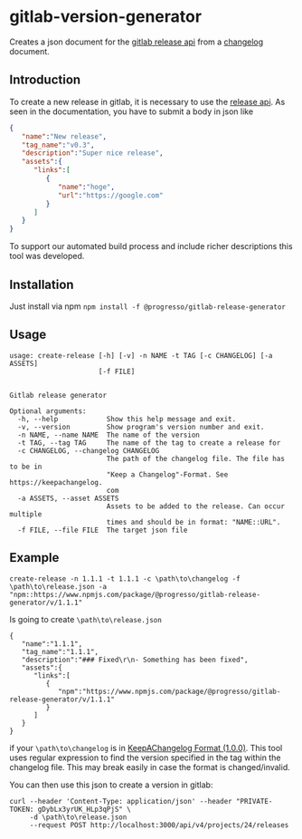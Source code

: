 # gitlab-version-generator
Creates a json document for the [gitlab release api](https://docs.gitlab.com/ce/api/releases/) from a [changelog](https://keepachangelog.com) document.

## Introduction
To create a new release in gitlab, it is necessary to use the [release api](https://docs.gitlab.com/ce/api/releases/). As seen in the documentation, you have to submit a body in json like
```json
{
   "name":"New release",
   "tag_name":"v0.3",
   "description":"Super nice release",
   "assets":{
      "links":[
         {
            "name":"hoge",
            "url":"https://google.com"
         }
      ]
   }
}
```

To support our automated build process and include richer descriptions this tool was developed.

## Installation
Just install via npm `npm install -f @progresso/gitlab-release-generator`

## Usage
```
usage: create-release [-h] [-v] -n NAME -t TAG [-c CHANGELOG] [-a ASSETS]
                      [-f FILE]


Gitlab release generator

Optional arguments:
  -h, --help            Show this help message and exit.
  -v, --version         Show program's version number and exit.
  -n NAME, --name NAME  The name of the version
  -t TAG, --tag TAG     The name of the tag to create a release for
  -c CHANGELOG, --changelog CHANGELOG
                        The path of the changelog file. The file has to be in
                        "Keep a Changelog"-Format. See https://keepachangelog.
                        com
  -a ASSETS, --asset ASSETS
                        Assets to be added to the release. Can occur multiple
                        times and should be in format: "NAME::URL".
  -f FILE, --file FILE  The target json file
```

## Example
`create-release -n 1.1.1 -t 1.1.1 -c \path\to\changelog -f \path\to\release.json -a "npm::https://www.npmjs.com/package/@progresso/gitlab-release-generator/v/1.1.1"`

Is going to create `\path\to\release.json`

```
{
   "name":"1.1.1",
   "tag_name":"1.1.1",
   "description":"### Fixed\r\n- Something has been fixed",
   "assets":{
      "links":[
         {
            "npm":"https://www.npmjs.com/package/@progresso/gitlab-release-generator/v/1.1.1"
         }
      ]
   }
}
``` 

if your `\path\to\changelog` is in [KeepAChangelog Format (1.0.0)](https://keepachangelog.com/en/1.0.0/). This tool uses regular expression to find the version specified in the tag within the changelog file. This may break easily in case the format is changed/invalid.

You can then use this json to create a version in gitlab:
```
curl --header 'Content-Type: application/json' --header "PRIVATE-TOKEN: gDybLx3yrUK_HLp3qPjS" \
     -d \path\to\release.json
     --request POST http://localhost:3000/api/v4/projects/24/releases
```